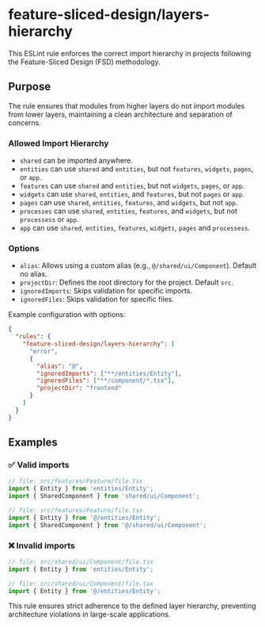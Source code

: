 # feature-sliced-design/layers-hierarchy

This ESLint rule enforces the correct import hierarchy in projects following the Feature-Sliced Design (FSD) methodology.

## Purpose
The rule ensures that modules from higher layers do not import modules from lower layers, maintaining a clean architecture and separation of concerns.

### Allowed Import Hierarchy
- `shared` can be imported anywhere.
- `entities` can use `shared` and `entities`, but not `features`, `widgets`, `pages`, or `app`.
- `features` can use `shared` and `entities`, but not `widgets`, `pages`, or `app`.
- `widgets` can use `shared`, `entities`, and `features`, but not `pages` or `app`.
- `pages` can use `shared`, `entities`, `features`, and `widgets`, but not `app`.
- `processes` can use `shared`, `entities`, `features`, and `widgets`, but not `processess` or `app`.
- `app` can use `shared`, `entities`, `features`, `widgets`, `pages` and `processess`.

### Options
- `alias`: Allows using a custom alias (e.g., `@/shared/ui/Component`). Default no alias.
- `projectDir`: Defines the root directory for the project. Default `src`.
- `ignoredImports`: Skips validation for specific imports.
- `ignoredFiles`: Skips validation for specific files.

Example configuration with options:

```json
{
  "rules": {
    "feature-sliced-design/layers-hierarchy": [
      "error",
      { 
        "alias": "@",
        "ignoredImports": ["**/entities/Entity"],
        "ignoredFiles": ["**/component/*.tsx"],
        "projectDir": "frontend"
      }
    ]
  }
}
```

## Examples

### ✅ Valid imports
```ts
// file: src/features/Feature/file.tsx
import { Entity } from 'entities/Entity';
import { SharedComponent } from 'shared/ui/Component';

// file: src/features/Feature/file.tsx
import { Entity } from '@/entities/Entity';
import { SharedComponent } from '@/shared/ui/Component';
```

### ❌ Invalid imports
```ts
// file: src/shared/ui/Component/file.tsx
import { Entity } from 'entities/Entity';

// file: src/shared/ui/Component/file.tsx
import { Entity } from '@/entities/Entity';
```

This rule ensures strict adherence to the defined layer hierarchy, preventing architecture violations in large-scale applications.

